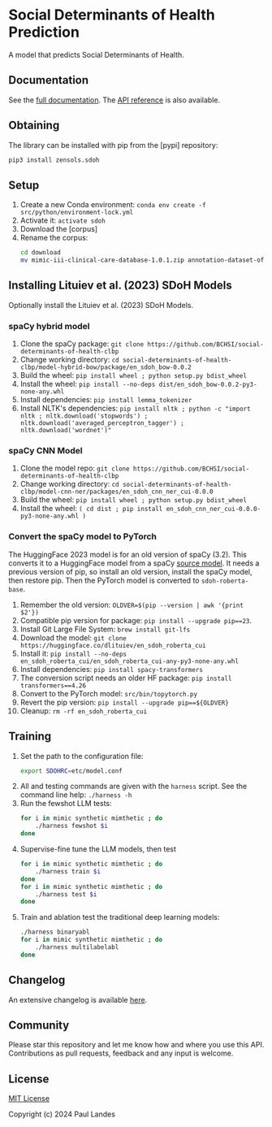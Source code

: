# Social Determinants of Health Prediction

A model that predicts Social Determinants of Health.


## Documentation

See the [full documentation](https://sunlabuiuc.github.io/sdoh/index.html).
The [API reference](https://sunlabuiuc.github.io/sdoh/api.html) is also
available.


## Obtaining

The library can be installed with pip from the [pypi] repository:
```bash
pip3 install zensols.sdoh
```

## Setup

1. Create a new Conda environment: `conda env create -f src/python/environment-lock.yml`
1. Activate it: `activate sdoh`
1. Download the [corpus]
1. Rename the corpus:
   ```bash
   cd download
   mv mimic-iii-clinical-care-database-1.0.1.zip annotation-dataset-of-social-determinants-of-health-from-mimic-iii-clinical-care-database-1.0.1.zip
   ```

## Installing Lituiev et al. (2023) SDoH Models

Optionally install the Lituiev et al. (2023) SDoH Models.


### spaCy hybrid model

1. Clone the spaCy package: `git clone https://github.com/BCHSI/social-determinants-of-health-clbp`
1. Change working directory: `cd social-determinants-of-health-clbp/model-hybrid-bow/package/en_sdoh_bow-0.0.2`
1. Build the wheel: `pip install wheel ; python setup.py bdist_wheel`
1. Install the wheel: `pip install --no-deps dist/en_sdoh_bow-0.0.2-py3-none-any.whl`
1. Install dependencies: `pip install lemma_tokenizer`
1. Install NLTK's dependencies: `pip install nltk ; python -c "import nltk ; nltk.download('stopwords') ; nltk.download('averaged_perceptron_tagger') ; nltk.download('wordnet')"`


### spaCy CNN Model

1. Clone the model repo: `git clone https://github.com/BCHSI/social-determinants-of-health-clbp`
1. Change working directory: `cd social-determinants-of-health-clbp/model-cnn-ner/packages/en_sdoh_cnn_ner_cui-0.0.0`
1. Build the wheel: `pip install wheel ; python setup.py bdist_wheel`
1. Install the wheel: `( cd dist ; pip install en_sdoh_cnn_ner_cui-0.0.0-py3-none-any.whl )`


### Convert the spaCy model to PyTorch

The HuggingFace 2023 model is for an old version of spaCy (3.2).  This converts
it to a HuggingFace model from a spaCy [source model].  It needs a previous
version of pip, so install an old version, install the spaCy model, then
restore pip.  Then the PyTorch model is converted to `sdoh-roberta-base`.

1. Remember the old version: `OLDVER=$(pip --version | awk '{print $2'})`
1. Compatible pip version for package: `pip install --upgrade pip==23`.
1. Install Git Large File System: `brew install git-lfs`
1. Download the model: `git clone https://huggingface.co/dlituiev/en_sdoh_roberta_cui`
1. Install it: `pip install --no-deps en_sdoh_roberta_cui/en_sdoh_roberta_cui-any-py3-none-any.whl`
1. Install dependencies: `pip install spacy-transformers`
1. The conversion script needs an older HF package: `pip install transformers==4.26`
1. Convert to the PyTorch model: `src/bin/topytorch.py`
1. Revert the pip version: `pip install --upgrade pip==${OLDVER}`
1. Cleanup: `rm -rf en_sdoh_roberta_cui`


## Training

1. Set the path to the configuration file:
   ```bash
   export SDOHRC=etc/model.conf
   ```
1. All and testing commands are given with the `harness` script. See the
   command line help: `./harness -h`
1. Run the fewshot LLM tests:
   ```bash
   for i in mimic synthetic mimthetic ; do
       ./harness fewshot $i
   done
   ```
1. Supervise-fine tune the LLM models, then test
   ```bash
   for i in mimic synthetic mimthetic ; do
       ./harness train $i
   done
   for i in mimic synthetic mimthetic ; do
       ./harness test $i
   done
   ```
1. Train and ablation test the traditional deep learning models:
   ```bash
   ./harness binaryabl
   for i in mimic synthetic mimthetic ; do
       ./harness multilabelabl
   done
   ```


## Changelog

An extensive changelog is available [here](CHANGELOG.md).


## Community

Please star this repository and let me know how and where you use this API.
Contributions as pull requests, feedback and any input is welcome.


## License

[MIT License](LICENSE.md)

Copyright (c) 2024 Paul Landes


<!-- links -->
[source model]: https://github.com/BCHSI/social-determinants-of-health-clbp
